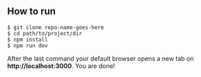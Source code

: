 ## How to run
```
$ git clone repo-name-goes-here
$ cd path/to/project/dir
$ npm install
$ npm run dev
```
After the last command your default browser opens a new tab on **http://localhost:3000**. You are done!
